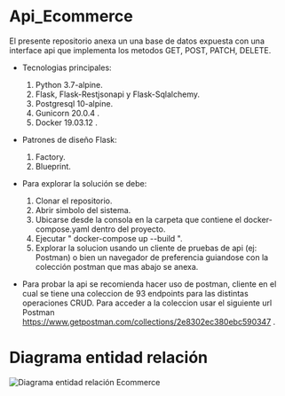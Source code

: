 # Api_Ecommerce

El presente repositorio anexa un una base de datos expuesta con una interface api que implementa los metodos GET, POST, PATCH, DELETE.

- Tecnologias principales:
   1. Python 3.7-alpine.
   2. Flask, Flask-Restjsonapi y Flask-Sqlalchemy.
   3. Postgresql 10-alpine.
   4. Gunicorn 20.0.4 .
   4. Docker 19.03.12 .
 
- Patrones de diseño Flask:
  1. Factory.
  2. Blueprint.

- Para explorar la solución se debe:
    1. Clonar el repositorio.
    2. Abrir simbolo del sistema.
    3. Ubicarse desde la consola en la carpeta que contiene el docker-compose.yaml dentro del proyecto.
    4. Ejecutar " docker-compose up --build ".
    5. Explorar la solucion usando un cliente de pruebas de api (ej: Postman) o bien un navegador de preferencia guiandose con la colección postman que mas abajo se anexa.
    
- Para probar la api se recomienda hacer uso de postman, cliente en el cual se tiene una coleccion de 93 endpoints para las distintas operaciones CRUD. Para acceder a la coleccion
  usar el siguiente url Postman https://www.getpostman.com/collections/2e8302ec380ebc590347 .
 
 # Diagrama entidad relación
 ![Diagrama entidad relación Ecommerce](https://github.com/ManuelSBZ/backend/blob/master/ecommerce.png)
